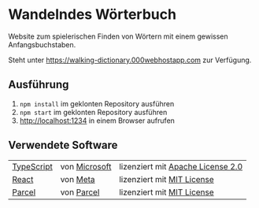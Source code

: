 # Wandelndes Wörterbuch

Website zum spielerischen Finden von Wörtern mit einem gewissen Anfangsbuchstaben.

Steht unter <a href="https://walking-dictionary.000webhostapp.com">https://walking-dictionary.000webhostapp.com</a> zur Verfügung.

## Ausführung

1. `npm install` im geklonten Repository ausführen
2. `npm start` im geklonten Repository ausführen
3. [http://localhost:1234](http://localhost:1234) in einem Browser aufrufen

## Verwendete Software

<table>
  <tr>
    <td><a href="https://github.com/microsoft/TypeScript">TypeScript</a></td>
    <td>von <a href="https://github.com/microsoft">Microsoft</a></td>
    <td>lizenziert mit <a href="https://github.com/microsoft/TypeScript/blob/main/LICENSE.txt">Apache License 2.0</a>
  </tr>
  <tr>
    <td><a href="https://github.com/facebook/react">React</a></td>
    <td>von <a href="https://github.com/facebook">Meta</a></td>
    <td>lizenziert mit <a href="https://github.com/facebook/react/blob/main/LICENSE">MIT License</a>
  </tr>
  <tr>
    <td><a href="https://github.com/parcel-bundler/parcel">Parcel</a></td>
    <td>von <a href="https://github.com/parcel-bundler">Parcel</a></td>
    <td>lizenziert mit <a href="https://github.com/parcel-bundler/parcel/blob/v2/LICENSE">MIT License</a>
  </tr>
</table>
